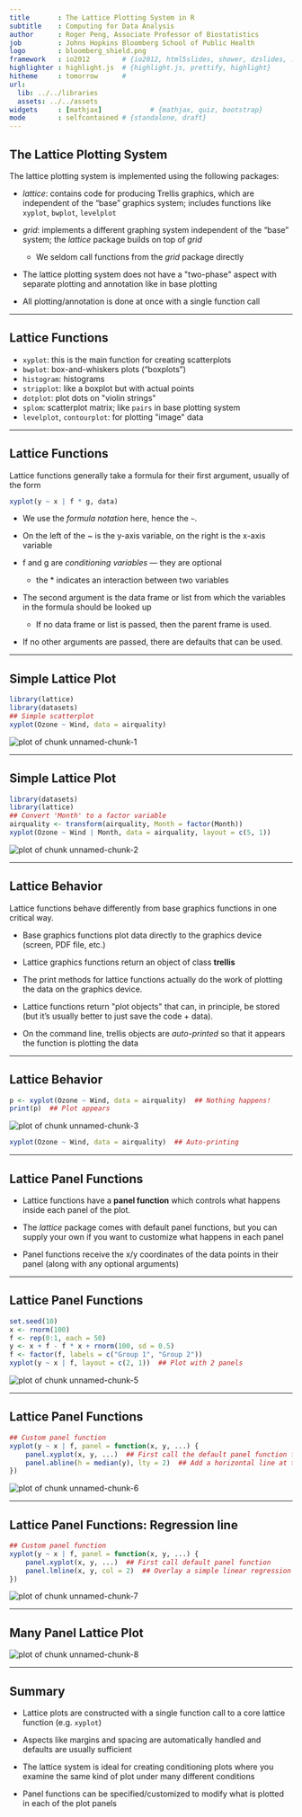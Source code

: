 ```yaml
---
title       : The Lattice Plotting System in R
subtitle    : Computing for Data Analysis
author      : Roger Peng, Associate Professor of Biostatistics
job         : Johns Hopkins Bloomberg School of Public Health
logo        : bloomberg_shield.png
framework   : io2012        # {io2012, html5slides, shower, dzslides, ...}
highlighter : highlight.js  # {highlight.js, prettify, highlight}
hitheme     : tomorrow      # 
url:
  lib: ../../libraries
  assets: ../../assets
widgets     : [mathjax]            # {mathjax, quiz, bootstrap}
mode        : selfcontained # {standalone, draft}
---
```


## The Lattice Plotting System

The lattice plotting system is implemented using the following packages:

- *lattice*: contains code for producing Trellis graphics, which are
   independent of the “base” graphics system; includes functions like
   `xyplot`, `bwplot`, `levelplot`

- *grid*: implements a different graphing system independent of the
   “base” system; the *lattice* package builds on top of *grid*
   - We seldom call functions from the *grid* package directly

- The lattice plotting system does not have a "two-phase" aspect with
  separate plotting and annotation like in base plotting

- All plotting/annotation is done at once with a single function call


---

## Lattice Functions

- `xyplot`: this is the main function for creating scatterplots 
- `bwplot`: box-and-whiskers plots (“boxplots”)
- `histogram`: histograms
- `stripplot`: like a boxplot but with actual points 
- `dotplot`: plot dots on "violin strings"
- `splom`: scatterplot matrix; like `pairs` in base plotting system 
- `levelplot`, `contourplot`: for plotting "image" data

---

## Lattice Functions

Lattice functions generally take a formula for their first argument, usually of the form

```r
xyplot(y ~ x | f * g, data)
```

- We use the *formula notation* here, hence the `~`.

- On the left of the ~ is the y-axis variable, on the right is the
  x-axis variable

- f and g are _conditioning variables_ — they are optional
  - the * indicates an interaction between two variables

- The second argument is the data frame or list from which the
  variables in the formula should be looked up

  - If no data frame or list is passed, then the parent frame is used.

- If no other arguments are passed, there are defaults that can be used.

---
## Simple Lattice Plot


```r
library(lattice)
library(datasets)
## Simple scatterplot
xyplot(Ozone ~ Wind, data = airquality)
```

![plot of chunk unnamed-chunk-1](figure/unnamed-chunk-1.png) 


---

## Simple Lattice Plot


```r
library(datasets)
library(lattice)
## Convert 'Month' to a factor variable
airquality <- transform(airquality, Month = factor(Month))
xyplot(Ozone ~ Wind | Month, data = airquality, layout = c(5, 1))
```

![plot of chunk unnamed-chunk-2](figure/unnamed-chunk-2.png) 


---

## Lattice Behavior

Lattice functions behave differently from base graphics functions in
one critical way.

- Base graphics functions plot data directly to the graphics device
  (screen, PDF file, etc.)

- Lattice graphics functions return an object of class **trellis**

- The print methods for lattice functions actually do the work of
  plotting the data on the graphics device.

- Lattice functions return "plot objects" that can, in principle, be
  stored (but it’s usually better to just save the code + data).

- On the command line, trellis objects are *auto-printed* so that it
  appears the function is plotting the data

---

## Lattice Behavior


```r
p <- xyplot(Ozone ~ Wind, data = airquality)  ## Nothing happens!
print(p)  ## Plot appears
```

![plot of chunk unnamed-chunk-3](figure/unnamed-chunk-3.png) 


```r
xyplot(Ozone ~ Wind, data = airquality)  ## Auto-printing
```


---

## Lattice Panel Functions

* Lattice functions have a **panel function** which controls what
  happens inside each panel of the plot.

* The *lattice* package comes with default panel functions, but you
  can supply your own if you want to customize what happens in each
  panel

* Panel functions receive the x/y coordinates of the data points
  in their panel (along with any optional arguments)


---

## Lattice Panel Functions


```r
set.seed(10)
x <- rnorm(100)
f <- rep(0:1, each = 50)
y <- x + f - f * x + rnorm(100, sd = 0.5)
f <- factor(f, labels = c("Group 1", "Group 2"))
xyplot(y ~ x | f, layout = c(2, 1))  ## Plot with 2 panels
```

![plot of chunk unnamed-chunk-5](figure/unnamed-chunk-5.png) 


---

## Lattice Panel Functions


```r
## Custom panel function
xyplot(y ~ x | f, panel = function(x, y, ...) {
    panel.xyplot(x, y, ...)  ## First call the default panel function for 'xyplot'
    panel.abline(h = median(y), lty = 2)  ## Add a horizontal line at the median
})
```

![plot of chunk unnamed-chunk-6](figure/unnamed-chunk-6.png) 


---

## Lattice Panel Functions: Regression line


```r
## Custom panel function
xyplot(y ~ x | f, panel = function(x, y, ...) {
    panel.xyplot(x, y, ...)  ## First call default panel function
    panel.lmline(x, y, col = 2)  ## Overlay a simple linear regression line
})
```

![plot of chunk unnamed-chunk-7](figure/unnamed-chunk-7.png) 


---

## Many Panel Lattice Plot

![plot of chunk unnamed-chunk-8](figure/unnamed-chunk-8.png) 


---

## Summary

* Lattice plots are constructed with a single function call to a core
  lattice function (e.g. `xyplot`)

* Aspects like margins and spacing are automatically handled and
  defaults are usually sufficient

* The lattice system is ideal for creating conditioning plots where
  you examine the same kind of plot under many different conditions

* Panel functions can be specified/customized to modify what is
  plotted in each of the plot panels

